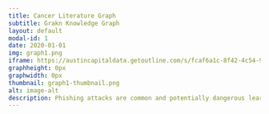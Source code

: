 ```yaml
---
title: Cancer Literature Graph
subtitle: Grakn Knowledge Graph
layout: default
modal-id: 1
date: 2020-01-01
img: graph1.png
iframe: https://austincapitaldata.getoutline.com/s/fcaf6a1c-8f42-4c54-90a8-6d9daf709a92
graphheight: 0px
graphwidth: 0px
thumbnail: graph1-thumbnail.png
alt: image-alt
description: Phishing attacks are common and potentially dangerous learn what you can do to reconize and prevent them.
---
```


